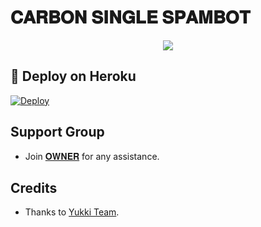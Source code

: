 # 𝐂𝐀𝐑𝐁𝐎𝐍 𝐒𝐈𝐍𝐆𝐋𝐄 𝐒𝐏𝐀𝐌𝐁𝐎𝐓

<p align="center">
  <img src="https://telegra.ph/file/a26a86edf8368a95f4663.jpg">
</p>

## 🚀 Deploy on Heroku 
[![Deploy](https://www.herokucdn.com/deploy/button.svg)](https://dashboard.heroku.com/new?template=https://github.com/BlackVirusOfficial/CARBONSINGLESPAM)

## Support Group
   - Join [𝐎𝐖𝐍𝐄𝐑](https://t.me/Itz_Carbon) for any assistance.
## Credits
   - Thanks to [Yukki Team](https://t.me/officialyukki).
